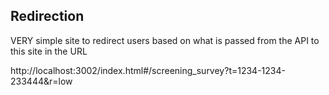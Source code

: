 ## Redirection

VERY simple site to redirect users based on what is passed from the API to this site in the URL


http://localhost:3002/index.html#/screening_survey?t=1234-1234-233444&r=low